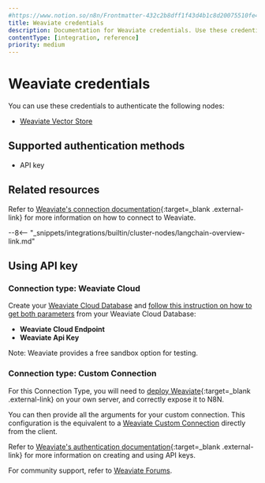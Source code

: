 ```yaml
---
#https://www.notion.so/n8n/Frontmatter-432c2b8dff1f43d4b1c8d20075510fe4
title: Weaviate credentials
description: Documentation for Weaviate credentials. Use these credentials to authenticate Weaviate in n8n, a workflow automation platform.
contentType: [integration, reference]
priority: medium
---
```


# Weaviate credentials

You can use these credentials to authenticate the following nodes:

* [Weaviate Vector Store](/integrations/builtin/cluster-nodes/root-nodes/n8n-nodes-langchain.vectorstoreweaviate.md)

## Supported authentication methods

- API key

## Related resources

Refer to [Weaviate's connection documentation](https://docs.weaviate.io/weaviate/connections){:target=_blank .external-link} for more information on how to connect to Weaviate.

--8<-- "_snippets/integrations/builtin/cluster-nodes/langchain-overview-link.md"

## Using API key

### Connection type: Weaviate Cloud

Create your [Weaviate Cloud Database](https://docs.weaviate.io/cloud/quickstart) and [follow this instruction on how to get both parameters](https://docs.weaviate.io/cloud/quickstart#13-connect-to-your-weaviate-cloud-instance) from your Weaviate Cloud Database:

- **Weaviate Cloud Endpoint**
- **Weaviate Api Key**

Note: Weaviate provides a free sandbox option for testing.

### Connection type: Custom Connection

For this Connection Type, you will need to [deploy Weaviate](https://docs.weaviate.io/deploy){:target=_blank .external-link} on your own server, and correctly expose it to N8N.

You can then provide all the arguments for your custom connection. This configuration is the equivalent to a [Weaviate Custom Connection](https://docs.weaviate.io/weaviate/connections/connect-custom) directly from the client.

Refer to [Weaviate's authentication documentation](https://docs.weaviate.io/deploy/configuration/authentication#api-key-authentication){:target=_blank .external-link} for more information on creating and using API keys.

For community support, refer to [Weaviate Forums](https://forum.weaviate.io/).